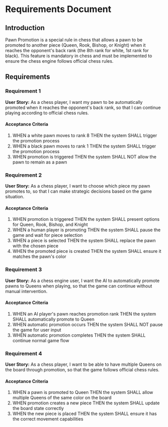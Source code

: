 # Requirements Document

## Introduction

Pawn Promotion is a special rule in chess that allows a pawn to be promoted to another piece (Queen, Rook, Bishop, or Knight) when it reaches the opponent's back rank (the 8th rank for white, 1st rank for black). This feature is mandatory in chess and must be implemented to ensure the chess engine follows official chess rules.

## Requirements

### Requirement 1

**User Story:** As a chess player, I want my pawn to be automatically promoted when it reaches the opponent's back rank, so that I can continue playing according to official chess rules.

#### Acceptance Criteria

1. WHEN a white pawn moves to rank 8 THEN the system SHALL trigger the promotion process
2. WHEN a black pawn moves to rank 1 THEN the system SHALL trigger the promotion process
3. WHEN promotion is triggered THEN the system SHALL NOT allow the pawn to remain as a pawn

### Requirement 2

**User Story:** As a chess player, I want to choose which piece my pawn promotes to, so that I can make strategic decisions based on the game situation.

#### Acceptance Criteria

1. WHEN promotion is triggered THEN the system SHALL present options for Queen, Rook, Bishop, and Knight
2. WHEN a human player is promoting THEN the system SHALL pause the game and wait for piece selection
3. WHEN a piece is selected THEN the system SHALL replace the pawn with the chosen piece
4. WHEN the promoted piece is created THEN the system SHALL ensure it matches the pawn's color

### Requirement 3

**User Story:** As a chess engine user, I want the AI to automatically promote pawns to Queens when playing, so that the game can continue without manual intervention.

#### Acceptance Criteria

1. WHEN an AI player's pawn reaches promotion rank THEN the system SHALL automatically promote to Queen
2. WHEN automatic promotion occurs THEN the system SHALL NOT pause the game for user input
3. WHEN automatic promotion completes THEN the system SHALL continue normal game flow

### Requirement 4

**User Story:** As a chess player, I want to be able to have multiple Queens on the board through promotion, so that the game follows official chess rules.

#### Acceptance Criteria

1. WHEN a pawn is promoted to Queen THEN the system SHALL allow multiple Queens of the same color on the board
2. WHEN promotion creates a new piece THEN the system SHALL update the board state correctly
3. WHEN the new piece is placed THEN the system SHALL ensure it has the correct movement capabilities